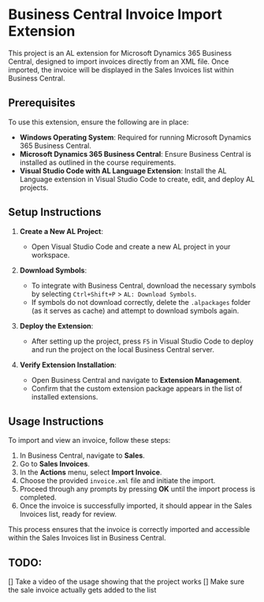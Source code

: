 # Business Central Invoice Import Extension

This project is an AL extension for Microsoft Dynamics 365 Business Central, designed to import invoices directly from an XML file. Once imported, the invoice will be displayed in the Sales Invoices list within Business Central.

## Prerequisites

To use this extension, ensure the following are in place:

- **Windows Operating System**: Required for running Microsoft Dynamics 365 Business Central.
- **Microsoft Dynamics 365 Business Central**: Ensure Business Central is installed as outlined in the course requirements.
- **Visual Studio Code with AL Language Extension**: Install the AL Language extension in Visual Studio Code to create, edit, and deploy AL projects.

## Setup Instructions

1. **Create a New AL Project**:
   - Open Visual Studio Code and create a new AL project in your workspace.

2. **Download Symbols**:
   - To integrate with Business Central, download the necessary symbols by selecting `Ctrl+Shift+P` > `AL: Download Symbols`.
   - If symbols do not download correctly, delete the `.alpackages` folder (as it serves as cache) and attempt to download symbols again.

3. **Deploy the Extension**:
   - After setting up the project, press `F5` in Visual Studio Code to deploy and run the project on the local Business Central server.

4. **Verify Extension Installation**:
   - Open Business Central and navigate to **Extension Management**.
   - Confirm that the custom extension package appears in the list of installed extensions.

## Usage Instructions

To import and view an invoice, follow these steps:

1. In Business Central, navigate to **Sales**.
2. Go to **Sales Invoices**.
3. In the **Actions** menu, select **Import Invoice**.
4. Choose the provided `invoice.xml` file and initiate the import.
5. Proceed through any prompts by pressing **OK** until the import process is completed.
6. Once the invoice is successfully imported, it should appear in the Sales Invoices list, ready for review.

This process ensures that the invoice is correctly imported and accessible within the Sales Invoices list in Business Central.


## TODO:
[] Take a video of the usage showing that the project works
[] Make sure the sale invoice actually gets added to the list
